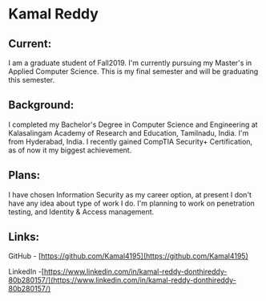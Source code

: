 # Kamal Reddy

## Current:
I am a graduate student of Fall2019. I'm currently pursuing my Master's in Applied Computer Science. This is my final semester and will be graduating this semester.

## Background:
I completed my Bachelor's Degree in Computer Science and Engineering at Kalasalingam Academy of Research and Education, Tamilnadu, India. I'm from Hyderabad, India. I recently gained CompTIA Security+ Certification, as of now it my biggest achievement.

## Plans:
I have chosen Information Security as my career option,  at present I don't have any idea  about type of work I do. I'm planning to work on penetration testing, and Identity & Access management.

## Links:
GitHub - [https://github.com/Kamal4195](https://github.com/Kamal4195) 

LinkedIn -[https://www.linkedin.com/in/kamal-reddy-donthireddy-80b280157/](https://www.linkedin.com/in/kamal-reddy-donthireddy-80b280157/)

![]()
